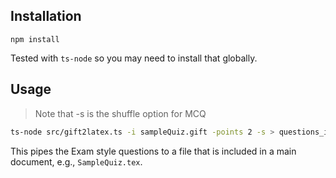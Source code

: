 ## Installation

`npm install`

Tested with `ts-node` so you may need to install that globally.

## Usage

> Note that -s is the shuffle option for MCQ

```bash
ts-node src/gift2latex.ts -i sampleQuiz.gift -points 2 -s > questions_include.tex
```

This pipes the Exam style questions to a file that is included in a main document, e.g., `SampleQuiz.tex`.
